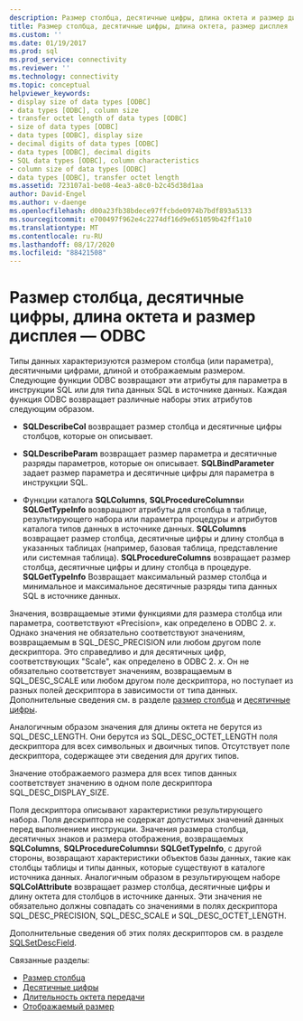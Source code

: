 ```yaml
---
description: Размер столбца, десятичные цифры, длина октета и размер дисплея — ODBC
title: Размер столбца, десятичные цифры, длина октета, размер дисплея | Документация Майкрософт
ms.custom: ''
ms.date: 01/19/2017
ms.prod: sql
ms.prod_service: connectivity
ms.reviewer: ''
ms.technology: connectivity
ms.topic: conceptual
helpviewer_keywords:
- display size of data types [ODBC]
- data types [ODBC], column size
- transfer octet length of data types [ODBC]
- size of data types [ODBC]
- data types [ODBC], display size
- decimal digits of data types [ODBC]
- data types [ODBC], decimal digits
- SQL data types [ODBC], column characteristics
- column size of data types [ODBC]
- data types [ODBC], transfer octet length
ms.assetid: 723107a1-be08-4ea3-a8c0-b2c45d38d1aa
author: David-Engel
ms.author: v-daenge
ms.openlocfilehash: d00a23fb38bdece97ffcbde0974b7bdf893a5133
ms.sourcegitcommit: e700497f962e4c2274df16d9e651059b42ff1a10
ms.translationtype: MT
ms.contentlocale: ru-RU
ms.lasthandoff: 08/17/2020
ms.locfileid: "88421508"
---
```

# <a name="column-size-decimal-digits-transfer-octet-length-and-display-size---odbc"></a>Размер столбца, десятичные цифры, длина октета и размер дисплея — ODBC
Типы данных характеризуются размером столбца (или параметра), десятичными цифрами, длиной и отображаемым размером. Следующие функции ODBC возвращают эти атрибуты для параметра в инструкции SQL или для типа данных SQL в источнике данных. Каждая функция ODBC возвращает различные наборы этих атрибутов следующим образом.  
  
-   **SQLDescribeCol** возвращает размер столбца и десятичные цифры столбцов, которые он описывает.  
  
-   **SQLDescribeParam** возвращает размер параметра и десятичные разряды параметров, которые он описывает. **SQLBindParameter** задает размер параметра и десятичные цифры для параметра в инструкции SQL.  
  
-   Функции каталога **SQLColumns**, **SQLProcedureColumns**и **SQLGetTypeInfo** возвращают атрибуты для столбца в таблице, результирующего набора или параметра процедуры и атрибутов каталога типов данных в источнике данных. **SQLColumns** возвращает размер столбца, десятичные цифры и длину столбца в указанных таблицах (например, базовая таблица, представление или системная таблица). **SQLProcedureColumns** возвращает размер столбца, десятичные цифры и длину столбца в процедуре. **SQLGetTypeInfo** Возвращает максимальный размер столбца и минимальное и максимальное десятичные разряды типа данных SQL в источнике данных.  
  
 Значения, возвращаемые этими функциями для размера столбца или параметра, соответствуют «Precision», как определено в ODBC 2. *x*. Однако значения не обязательно соответствуют значениям, возвращаемым в SQL_DESC_PRECISION или любом другом поле дескриптора. Это справедливо и для десятичных цифр, соответствующих "Scale", как определено в ODBC 2. *x*. Он не обязательно соответствует значениям, возвращаемым в SQL_DESC_SCALE или любом другом поле дескриптора, но поступает из разных полей дескриптора в зависимости от типа данных. Дополнительные сведения см. в разделе [размер столбца](../../../odbc/reference/appendixes/column-size.md) и [десятичные цифры](../../../odbc/reference/appendixes/decimal-digits.md).  
  
 Аналогичным образом значения для длины октета не берутся из SQL_DESC_LENGTH. Они берутся из SQL_DESC_OCTET_LENGTH поля дескриптора для всех символьных и двоичных типов. Отсутствует поле дескриптора, содержащее эти сведения для других типов.  
  
 Значение отображаемого размера для всех типов данных соответствует значению в одном поле дескриптора SQL_DESC_DISPLAY_SIZE.  
  
 Поля дескриптора описывают характеристики результирующего набора. Поля дескриптора не содержат допустимых значений данных перед выполнением инструкции. Значения размера столбца, десятичных знаков и размера отображения, возвращаемых **SQLColumns**, **SQLProcedureColumns**и **SQLGetTypeInfo**, с другой стороны, возвращают характеристики объектов базы данных, такие как столбцы таблицы и типы данных, которые существуют в каталоге источника данных. Аналогичным образом в результирующем наборе **SQLColAttribute** возвращает размер столбца, десятичные цифры и длину октета для столбцов в источнике данных. Эти значения не обязательно должны совпадать со значениями в полях дескриптора SQL_DESC_PRECISION, SQL_DESC_SCALE и SQL_DESC_OCTET_LENGTH.  
  
 Дополнительные сведения об этих полях дескрипторов см. в разделе [SQLSetDescField](../../../odbc/reference/syntax/sqlsetdescfield-function.md).  
  
 Связанные разделы:  
  
-   [Размер столбца](../../../odbc/reference/appendixes/column-size.md)  
-   [Десятичные цифры](../../../odbc/reference/appendixes/decimal-digits.md)  
-   [Длительность октета передачи](../../../odbc/reference/appendixes/transfer-octet-length.md)  
-   [Отображаемый размер](../../../odbc/reference/appendixes/display-size.md)
